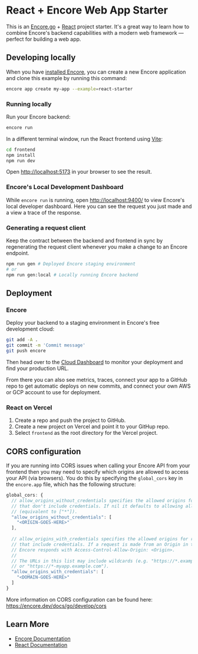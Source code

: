# React + Encore Web App Starter

This is an [Encore.go](https://encore.dev/) + [React](https://react.dev/) project starter. It's a great way to learn how to
combine Encore's backend capabilities with a modern web framework — perfect for building a web app.

## Developing locally

When you have [installed Encore](https://encore.dev/docs/go/install), you can create a new Encore application and clone
this example by running this command:

```bash
encore app create my-app --example=react-starter
```

### Running locally

Run your Encore backend:

```bash
encore run
```

In a different terminal window, run the React frontend using [Vite](https://vitejs.dev/):

```bash
cd frontend
npm install
npm run dev
```

Open [http://localhost:5173](http://localhost:5173) in your browser to see the result.

### Encore's Local Development Dashboard

While `encore run` is running, open [http://localhost:9400/](http://localhost:9400/) to view Encore's local developer dashboard.
Here you can see the request you just made and a view a trace of the response.

### Generating a request client

Keep the contract between the backend and frontend in sync by regenerating the request client whenever you make a change
to an Encore endpoint.

```bash
npm run gen # Deployed Encore staging environment
# or
npm run gen:local # Locally running Encore backend
```

## Deployment

### Encore

Deploy your backend to a staging environment in Encore's free development cloud:

```bash
git add -A .
git commit -m 'Commit message'
git push encore
```

Then head over to the [Cloud Dashboard](https://app.encore.dev) to monitor your deployment and find your production URL.

From there you can also see metrics, traces, connect your app to a
GitHub repo to get automatic deploys on new commits, and connect your own AWS or GCP account to use for deployment.

### React on Vercel

1. Create a repo and push the project to GitHub.
2. Create a new project on Vercel and point it to your GitHup repo.
3. Select `frontend` as the root directory for the Vercel project.

## CORS configuration

If you are running into CORS issues when calling your Encore API from your frontend then you may need to specify which
origins are allowed to access your API (via browsers). You do this by specifying the `global_cors` key in the `encore.app`
file, which has the following structure:

```js
global_cors: {
  // allow_origins_without_credentials specifies the allowed origins for requests
  // that don't include credentials. If nil it defaults to allowing all domains
  // (equivalent to ["*"]).
  "allow_origins_without_credentials": [
    "<ORIGIN-GOES-HERE>"
  ],
        
  // allow_origins_with_credentials specifies the allowed origins for requests
  // that include credentials. If a request is made from an Origin in this list
  // Encore responds with Access-Control-Allow-Origin: <Origin>.
  //
  // The URLs in this list may include wildcards (e.g. "https://*.example.com"
  // or "https://*-myapp.example.com").
  "allow_origins_with_credentials": [
    "<DOMAIN-GOES-HERE>"
  ]
}
```

More information on CORS configuration can be found here: https://encore.dev/docs/go/develop/cors

## Learn More

- [Encore Documentation](https://encore.dev/docs/g)
- [React Documentation](https://react.dev/)
